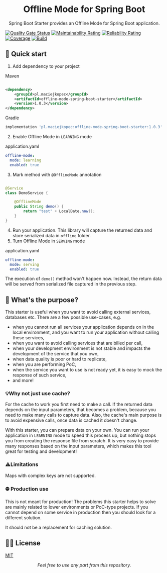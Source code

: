 <h1 align="center">  
Offline Mode for Spring Boot 
</h1>
<p align="center">
Spring Boot Starter provides an Offline Mode for Spring Boot application.</p>

[![Quality Gate Status](https://sonarcloud.io/api/project_badges/measure?project=maciejkopecpl_offline-mode-spring-boot-starter&metric=alert_status)](https://sonarcloud.io/summary/new_code?id=maciejkopecpl_offline-mode-spring-boot-starter)
[![Maintainability Rating](https://sonarcloud.io/api/project_badges/measure?project=maciejkopecpl_offline-mode-spring-boot-starter&metric=sqale_rating)](https://sonarcloud.io/summary/new_code?id=maciejkopecpl_offline-mode-spring-boot-starter)
[![Reliability Rating](https://sonarcloud.io/api/project_badges/measure?project=maciejkopecpl_offline-mode-spring-boot-starter&metric=reliability_rating)](https://sonarcloud.io/summary/new_code?id=maciejkopecpl_offline-mode-spring-boot-starter)
[![Coverage](https://sonarcloud.io/api/project_badges/measure?project=maciejkopecpl_offline-mode-spring-boot-starter&metric=coverage)](https://sonarcloud.io/summary/new_code?id=maciejkopecpl_offline-mode-spring-boot-starter)
[![Build](https://github.com/maciejkopecpl/offline-mode-spring-boot-starter/actions/workflows/build.yml/badge.svg)](https://github.com/maciejkopecpl/offline-mode-spring-boot-starter/actions/workflows/build.yml)

## 🚀 Quick start

1. Add dependency to your project

Maven

```xml

<dependency>
    <groupId>pl.maciejkopec</groupId>
    <artifactId>offline-mode-spring-boot-starter</artifactId>
    <version>1.0.3</version>
</dependency>
```

Gradle

```groovy
implementation 'pl.maciejkopec:offline-mode-spring-boot-starter:1.0.3'
```

2. Enable Offline Mode in `LEARNING` mode

application.yaml

```yaml
offline-mode:
  mode: learning
  enabled: true
```

3. Mark method with `@OfflineMode` annotation

```java

@Service
class DemoService {

    @OfflineMode
    public String demo() {
        return "test" + LocalDate.now();
    }
}
```

4. Run your application. This library will capture the returned data and store serialized data in `offline` folder.
5. Turn Offline Mode in `SERVING` mode

application.yaml

```yaml
offline-mode:
  mode: serving
  enabled: true
```

The execution of `demo()` method won't happen now. Instead, the return data will be served from serialized file captured
in the previous step.

## 🧐 What's the purpose?

This starter is useful when you want to avoid calling external services, databases etc. There are a few possible
use-cases, e.g.

* when you cannot run all services your application depends on in the local environment, and you want to run your
  application without calling these services,
* when you want to avoid calling services that are billed per call,
* when your development environment is not stable and impacts the development of the service that you own,
* when data quality is poor or hard to replicate,
* when you are performing PoC,
* when the service you want to use is not ready yet, it is easy to mock the response of such service,
* and more!

### 💡Why not just use cache?

For the cache to work you first need to make a call. If the returned data depends on the input parameters, that becomes
a problem, because you need to make many calls to capture data. Also, the cache's main purpose is to avoid expensive
calls, once data is cached it doesn't change.

With this starter, you can prepare data on your own. You can run your application in `LEARNING` mode to speed this
process up, but nothing stops you from creating the response file from scratch. It is very easy to provide many
responses based on the input parameters, which makes this tool great for testing and development!

### ⚠️Limitations
Maps with complex keys are not supported.

### ⛔ Production use

This is not meant for production! The problems this starter helps to solve are mainly related to lower environments or
PoC-type projects. If you cannot depend on some service in production then you should look for a different solution.

It should not be a replacement for caching solution.

## 👨‍⚖️ License

[MIT](LICENSE)
  <p align="center" style="font-style: italic;">
Feel free to use any part from this repository.
</p>
